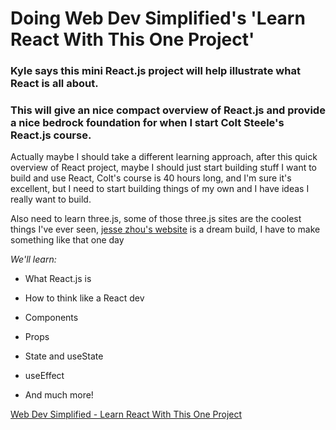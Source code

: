# Doing Web Dev Simplified's 'Learn React With This One Project'

### Kyle says this mini React.js project will help illustrate what React is all about.

### This will give an nice compact overview of React.js and provide a nice bedrock foundation for when I start Colt Steele's React.js course.

Actually maybe I should take a different learning approach, after this quick overview of React project, maybe I should just start building stuff I want to build and use React, Colt's course is 40 hours long, and I'm sure it's excellent, but I need to start building things of my own and I have ideas I really want to build.

Also need to learn three.js, some of those three.js sites are the coolest things I've ever seen, [jesse zhou's website](jesse-zhou.com) is a dream build, I have to make something like that one day

_We'll learn:_

- What React.js is

- How to think like a React dev

- Components

- Props

- State and useState

- useEffect

- And much more!

[Web Dev Simplified - Learn React With This One Project](https://www.youtube.com/watch?v=Rh3tobg7hEo&t=5s)
